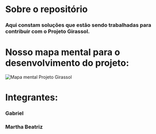 # Sobre o repositório

### Aqui constam soluções que estão sendo trabalhadas para contribuir com o Projeto Girassol.

# Nosso mapa mental para o desenvolvimento do projeto:

![Mapa mental  Projeto Girassol](https://github.com/marthabea/ProjetoGirassol/assets/89950149/806f18e2-9184-4ce5-b7a8-1aca858c2e44)

# Integrantes:

### Gabriel
### Martha Beatriz


